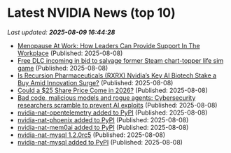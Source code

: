 # Latest NVIDIA News (top 10)
_Last updated: **2025-08-09 16:44:28**_

- [Menopause At Work: How Leaders Can Provide Support In The Workplace](https://www.forbes.com/sites/naomicahn/2025/08/08/menopause-at-work-how-leaders-can-provide-support-in-the-workplace/) (Published: 2025-08-08)
- [Free DLC incoming in bid to salvage former Steam chart-topper life sim game](https://www.notebookcheck.net/Free-DLC-incoming-in-bid-to-salvage-former-Steam-chart-topper-life-sim-game.1083146.0.html) (Published: 2025-08-08)
- [Is Recursion Pharmaceuticals (RXRX) Nvidia’s Key AI Biotech Stake a Buy Amid Innovation Surge?](https://biztoc.com/x/40de95858efb3f62) (Published: 2025-08-08)
- [Could a $25 Share Price Come in 2026?](https://biztoc.com/x/0140662ba2edff4d) (Published: 2025-08-08)
- [Bad code, malicious models and rogue agents: Cybersecurity researchers scramble to prevent AI exploits](https://siliconangle.com/2025/08/08/bad-code-malicious-models-rogue-agents-cybersecurity-researchers-scramble-prevent-ai-exploits/) (Published: 2025-08-08)
- [nvidia-nat-opentelemetry added to PyPI](https://pypi.org/project/nvidia-nat-opentelemetry/) (Published: 2025-08-08)
- [nvidia-nat-phoenix added to PyPI](https://pypi.org/project/nvidia-nat-phoenix/) (Published: 2025-08-08)
- [nvidia-nat-mem0ai added to PyPI](https://pypi.org/project/nvidia-nat-mem0ai/) (Published: 2025-08-08)
- [nvidia-nat-mysql 1.2.0rc5](https://pypi.org/project/nvidia-nat-mysql/1.2.0rc5/) (Published: 2025-08-08)
- [nvidia-nat-mysql added to PyPI](https://pypi.org/project/nvidia-nat-mysql/) (Published: 2025-08-08)
